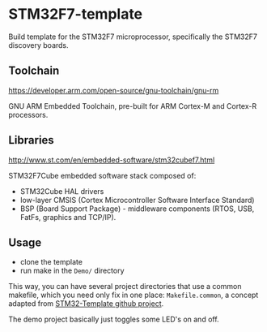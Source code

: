 # STM32F7-template

Build template for the STM32F7 microprocessor, specifically the STM32F7 discovery boards.

## Toolchain

https://developer.arm.com/open-source/gnu-toolchain/gnu-rm

GNU ARM Embedded Toolchain, pre-built for ARM Cortex-M and Cortex-R processors.

## Libraries

http://www.st.com/en/embedded-software/stm32cubef7.html

STM32F7Cube embedded software stack composed of:

  - STM32Cube HAL drivers
  - low-layer CMSIS (Cortex Microcontroller Software Interface Standard)
  - BSP (Board Support Package) - middleware components (RTOS, USB, FatFs, graphics and TCP/IP).


## Usage

  - clone the template
  - run make in the `Demo/` directory
  
This way, you can have several project directories that use a common makefile, which you need only fix in one place: `Makefile.common`, a concept adapted from [STM32-Template github project](https://github.com/geoffreymbrown/STM32-Template).

The demo project basically just toggles some LED's on and off.
